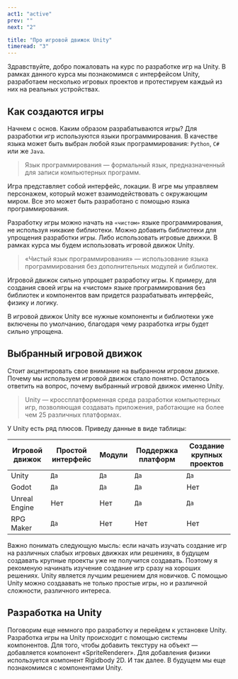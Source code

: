 ```yaml
---
act1: "active"
prev: ""
next: "2"

title: "Про игровой движок Unity"
timeread: "3"
---
```


Здравствуйте, добро пожаловать на курс по разработке игр на Unity. В рамках данного курса мы познакомимся с интерфейсом Unity, разработаем несколько игровых проектов и протестируем каждый из них на реальных устройствах.

## Как создаются игры

Начнем с основ. Каким образом разрабатываются игры? Для разработки игр используются языки программирования. В качестве языка может быть выбран любой язык программирования: `Python`, `C#` или же `Java`.

> Язык программирования — формальный язык, предназначенный для записи компьютерных программ.

Игра представляет собой интерфейс, локации. В игре мы управляем персонажем, который может взаимодействовать с окружающим миром. Все это может быть разработано с помощью языка программирования.

Разработку игры можно начать на `«чистом»` языке программирования, не используя никакие библиотеки. Можно добавить библиотеки для упрощения разработки игры. Либо использовать игровые движки. В рамках курса мы будем использовать игровой движок Unity.

> «Чистый язык программирования» — использование языка программирования без дополнительных модулей и библиотек.

Игровой движок сильно упрощает разработку игры. К примеру, для создания своей игры на «чистом» языке программирования без библиотек и компонентов вам придется разрабатывать интерфейс, физику и логику.

В игровой движок Unity все нужные компоненты и библиотеки уже включены по умолчанию, благодаря чему разработка игры будет сильно упрощена.

## Выбранный игровой движок

Стоит акцентировать свое внимание на выбранном игровом движке. Почему мы используем игровой движок стало понятно. Осталось ответить на вопрос, почему выбранный игровой движок именно Unity.

> Unity — кроссплатформенная среда разработки компьютерных игр, позволяющая создавать приложения, работающие на более чем 25 различных платформах.

У Unity есть ряд плюсов. Приведу данные в виде таблицы:

| Игровой движок | Простой интерфейс | Модули | Поддержка платформ | Создание крупных проектов |
| -------------- | ----------------- | ------ | ------------------ | ------------------------- |
| Unity          | `Да`              | `Да`   | `Да`               | `Да `                     |
| Godot          | `Да`              | `Да`   | `Да`               | Нет                       |
| Unreal Engine  | Нет               | Нет    | `Да`               | `Да`                      |
| RPG Maker      | `Да`              | Нет    | Нет                | Нет                       |

Важно понимать следующую мысль: если начать изучать создание игр на различных слабых игровых движках или решениях, в будущем создавать крупные
проекты уже не получится создавать. Поэтому я рекоменую начинать изучение создание игр сразу на хороших решениях. Unity является
лучшим решением для новичков. С помощью Unity можно создаавать не только простые игры, но и различной сложности, различного интереса.

## Разработка на Unity

Поговорим еще немного про разработку и перейдем к установке Unity. Разработка игры на Unity происходит с помощью системы компонентов. Для того, чтобы добавить текстуру на объект — добавляется компонент «SpriteRenderer». Для добавления физики используется компонент Rigidbody 2D. И так далее. В будущем мы еще познакомимся с компонентами Unity.

